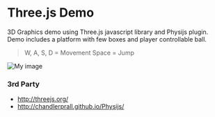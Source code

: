 Three.js Demo
=============

3D Graphics demo using Three.js javascript library and Physijs plugin.
Demo includes a platform with few boxes and player controllable ball.
> W, A, S, D = Movement
> Space = Jump


![My image](http://i.imgur.com/KLLtU6s.png)


### 3rd Party

* http://threejs.org/
* http://chandlerprall.github.io/Physijs/

